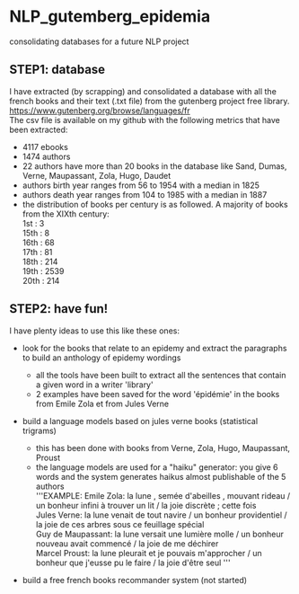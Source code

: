 # NLP_gutemberg_epidemia
consolidating databases for a future NLP project

## STEP1: database
I have extracted (by scrapping) and consolidated a database with all the french books and their text (.txt file) from the gutenberg project free library.  
https://www.gutenberg.org/browse/languages/fr  
The csv file is available on my github with the following metrics that have been extracted:  
- 4117 ebooks
- 1474 authors
- 22 authors have more than 20 books in the database like Sand, Dumas, Verne, Maupassant, Zola, Hugo, Daudet
- authors birth year ranges from 56 to 1954 with a median in 1825
- authors death year ranges from 104 to 1985 with a median in 1887
- the distribution of books per century is as followed. A majority of books from the XIXth century:  
    1st  :      3  
    15th :      8  
    16th :     68  
    17th :     81  
    18th :    214  
    19th :   2539  
    20th :    214 

## STEP2: have fun!  
I have plenty ideas to use this like these ones:  
- look for the books that relate to an epidemy and extract the paragraphs to build an anthology of epidemy wordings
    - all the tools have been built to extract all the sentences that contain a given word in a writer 'library'
    - 2 examples have been saved for the word 'épidémie' in the books from Emile Zola et from Jules Verne
- build a language models based on jules verne books  (statistical trigrams)
    - this has been done with books from Verne, Zola, Hugo, Maupassant, Proust
    - the language models are used for a "haiku" generator: you give 6 words and the system generates haikus almost publishable of the 5 authors  
    '''EXAMPLE:
    Emile Zola: la lune , semée d'abeilles , mouvant rideau / un bonheur infini à trouver un lit / la joie discrète ; cette fois  
    Jules Verne: la lune venait de tout navire / un bonheur providentiel / la joie de ces arbres sous ce feuillage spécial  
    Guy de Maupassant: la lune versait une lumière molle / un bonheur nouveau avait commencé / la joie de me déchirer  
    Marcel Proust: la lune pleurait et je pouvais m'approcher / un bonheur que j'eusse pu le faire / la joie d'être seul  '''
    
- build a free french books recommander system (not started)  
